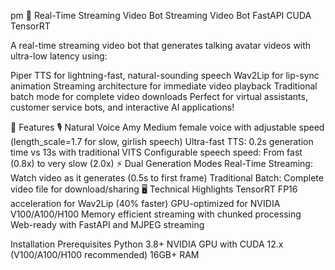 pm
🎥 Real-Time Streaming Video Bot
Streaming Video Bot
FastAPI
CUDA
TensorRT

A real-time streaming video bot that generates talking avatar videos with ultra-low latency using:

Piper TTS for lightning-fast, natural-sounding speech
Wav2Lip for lip-sync animation
Streaming architecture for immediate video playback
Traditional batch mode for complete video downloads
Perfect for virtual assistants, customer service bots, and interactive AI applications!

🚀 Features
🎙️ Natural Voice
Amy Medium female voice with adjustable speed (length_scale=1.7 for slow, girlish speech)
Ultra-fast TTS: 0.2s generation time vs 13s with traditional VITS
Configurable speech speed: From fast (0.8x) to very slow (2.0x)
⚡ Dual Generation Modes
Real-Time Streaming: Watch video as it generates (0.5s to first frame)
Traditional Batch: Complete video file for download/sharing
🖥️ Technical Highlights
TensorRT FP16 acceleration for Wav2Lip (40% faster)
GPU-optimized for NVIDIA V100/A100/H100
Memory efficient streaming with chunked processing
Web-ready with FastAPI and MJPEG streaming


Installation
Prerequisites
Python 3.8+
NVIDIA GPU with CUDA 12.x (V100/A100/H100 recommended)
16GB+ RAM

